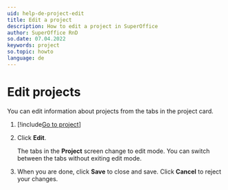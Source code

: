 ```yaml
---
uid: help-de-project-edit
title: Edit a project
description: How to edit a project in SuperOffice
author: SuperOffice RnD
so.date: 07.04.2022
keywords: project
so.topic: howto
language: de
---
```


# Edit projects

You can edit information about projects from the tabs in the project card.

1. [!include[Go to project](includes/goto-project.md)]

2. Click **Edit**.

    The tabs in the **Project** screen change to edit mode. You can switch between the tabs without exiting edit mode.

3. When you are done, click **Save** to close and save. Click **Cancel** to reject your changes.

